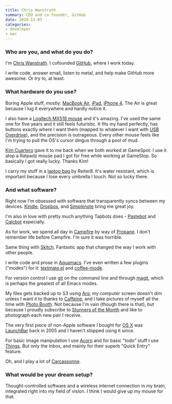 ```yaml
---
title: Chris Wanstrath
summary: CEO and co-founder, GitHub
date: 2010-12-03
categories:
- developer
- mac
---
```


### Who are you, and what do you do?

I'm [Chris Wanstrath](http://chriswanstrath.com/ "Chris' website."). I cofounded [GitHub][], where I work today.

I write code, answer email, listen to metal, and help make GitHub more awesome. Or try to, at least.

### What hardware do you use?

Boring Apple stuff, mostly: [MacBook Air][macbook-air], [iPad][], [iPhone 4][iphone-4]. The Air is great because I lug it everywhere and hardly notice it.

I also have a [Logitech MX518 mouse][mx-518] and it's amazing. I've used the same one for five years and it still feels futuristic. It fits my hand perfectly, has buttons exactly where I want them (mapped to whatever I want with [USB Overdrive][usb-overdrive]), and the precision is outrageous. Every other mouse feels like I'm trying to pull the OS's cursor dingus through a pool of mud.

[Kim Cuartero](http://twitter.com/kcuartero "Kim's Twitter account.") gave it to me back when we both worked at GameSpot. I use it atop a Ratpadz mouse pad I got for free while working at GameStop. So basically I got really lucky. Thanks Kim!

I carry my stuff in a [laptop bag](http://www.flickr.com/photos/ozmm/4170583206/ "A photo of Chris' bag.") by Reiter8. It's water resistant, which is important because I lose every umbrella I touch. Not so lucky there.

### And what software?

Right now I'm obsessed with software that transparently syncs between my devices. [Kindle][kindle-mac], [Dropbox][], and [Simplenote][simplenote] bring me great joy.

I'm also in love with pretty much anything Tapbots does - [Pastebot][pastebot-ios] and [Calcbot][calcbot-ios] especially.

As for work, we spend all day in [Campfire][] by way of [Propane][]. I don't remember life before Campfire. I'm sure it was horrible.

Same thing with [Skitch][]. Fantastic app that changed the way I work with other people.

I write code and prose in [Aquamacs][]. I've even written a few plugins ("modes") for it: [textmate.el][textmate-el] and [coffee-mode][coffee-mode].

For version control I use [git][] on the command line and through [magit][], which is perhaps the greatest of all Emacs modes.

My files gets backed up to S3 using [Arq][], my computer screen doesn't dim unless I want it to thanks to [Caffeine][], and I take pictures of myself all the time with [Photo Booth][photo-booth]. Not because I'm vain (though there is that), but because I proudly subscribe to [Stunners of the Month](http://stunnerofthemonth.com/ "A sunglasses club.") and like to photograph each new pair I receive.

The very first piece of non-Apple software I bought for [OS X][macos] was [LaunchBar][] back in 2005 and I haven't stopped using it since.

For basic image manipulation I use [Acorn][] and for basic "todo" stuff I use [Things][]. But only the Inbox, and mainly for their superb "Quick Entry" feature.

Oh, and I play a lot of [Carcassonne][carcassonne-ios].

### What would be your dream setup?

Thought-controlled software and a wireless internet connection in my brain, integrated right into my field of vision. I think I would give up my mouse for that.

[acorn]: https://flyingmeat.com/acorn/ "An image editor for the Mac."
[aquamacs]: http://aquamacs.org/ "A Mac OS X native version of Emacs."
[arq]: https://www.arqbackup.com/ "S3-based backup for the Mac."
[caffeine]: http://lightheadsw.com/caffeine/ "A Mac menubar application to keep your computer awake."
[calcbot-ios]: https://tapbots.com/calcbot/ "A calculator app for the iPhone."
[campfire]: https://campfirenow.com/ "Web-based chat."
[carcassonne-ios]: https://carcassonneapp.com/ "A tile game."
[coffee-mode]: https://github.com/defunkt/coffee-mode "A CoffeeScript mode for Emacs."
[dropbox]: https://www.dropbox.com/ "Online syncing and storage."
[git]: https://git-scm.com/ "A version control system."
[github]: https://github.com/ "A Git code repository service."
[ipad]: https://www.apple.com/ipad/ "A tablet device."
[iphone-4]: https://en.wikipedia.org/wiki/IPhone_4 "A smartphone."
[kindle-mac]: https://itunes.apple.com/gb/app/kindle/id405399194 "An app for reading and syncing Kindle books."
[launchbar]: https://www.obdev.at/products/launchbar/index.html "An application launcher and data manager for the Mac."
[macbook-air]: https://www.apple.com/macbook-air/ "A very thin laptop."
[macos]: https://en.wikipedia.org/wiki/MacOS "An operating system for Mac hardware."
[magit]: https://github.com/magit/magit "A git mode for Emacs."
[mx-518]: https://www.amazon.com/Logitech-Performance-Optical-Gaming-Mouse/dp/B0007Z1M50 "An optical gaming mouse."
[pastebot-ios]: https://www.macworld.com/product/358634/pastebot-command-copy-paste.html "A clipboard manager for the iPhone."
[photo-booth]: https://en.wikipedia.org/wiki/Photo_Booth "Software to take photos using the built-in camera of recent Macs."
[propane]: http://propaneapp.com/ "A native Mac client for the Campfire chat service."
[simplenote]: https://simplenote.com/ "A note-taking/syncing service."
[skitch]: https://evernote.com/skitch/ "An always-on image editor for the Mac."
[textmate-el]: https://github.com/defunkt/textmate.el "A mode for Emacs that adds a bunch of Textmate's features."
[things]: https://culturedcode.com/things/ "A task management application for the Mac."
[usb-overdrive]: http://www.usboverdrive.com/ "A configurable Mac OS X device driver for USB or Bluetooth devices."
